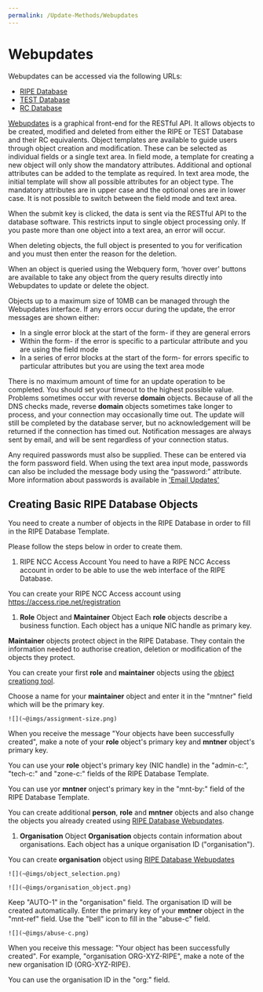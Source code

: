 ```yaml
---
permalink: /Update-Methods/Webupdates
---
```


# Webupdates

Webupdates can be accessed via the following URLs:

* [RIPE Database](https://apps.db.ripe.net)
* [TEST Database](https://apps-test.db.ripe.net)
* [RC Database](https://rc.db.ripe.net)

[Webupdates](https://apps.db.ripe.net/webupdates) is a graphical front-end for the RESTful API. It allows objects to be created, modified and deleted from either the RIPE or TEST Database and their RC equivalents. Object templates are available to guide users through object creation and modification. These can be selected as individual fields or a single text area. In field mode, a template for creating a new object will only show the mandatory attributes. Additional and optional attributes can be added to the template as required. In text area mode, the initial template will show all possible attributes for an object type. The mandatory attributes are in upper case and the optional ones are in lower case. It is not possible to switch between the field mode and text area.

When the submit key is clicked, the data is sent via the RESTful API to the database software. This restricts input to single object processing only. If you paste more than one object into a text area, an error will occur.

When deleting objects, the full object is presented to you for verification and you must then enter the reason for the deletion.

When an object is queried using the Webquery form, ‘hover over' buttons are available to take any object from the query results directly into Webupdates to update or delete the object.

Objects up to a maximum size of 10MB can be managed through the Webupdates interface. If any errors occur during the update, the error messages are shown either:

* In a single error block at the start of the form- if they are general errors
* Within the form- if the error is specific to a particular attribute and you are using the field mode
* In a series of error blocks at the start of the form- for errors specific to particular attributes but you are using the text area mode

There is no maximum amount of time for an update operation to be completed. You should set your timeout to the highest possible value. Problems sometimes occur with reverse **domain** objects. Because of all the DNS checks made, reverse **domain** objects sometimes take longer to process, and your connection may occasionally time out. The update will still be completed by the database server, but no acknowledgement will be returned if the connection has timed out. Notification messages are always sent by email, and will be sent regardless of your connection status.

Any required passwords must also be supplied. These can be entered via the form password field. When using the text area input mode, passwords can also be included the message body using the “password:” attribute. More information about passwords is available in ['Email Updates'](Email-Updates.md#email-updates)


## Creating Basic RIPE Database Objects

You need to create a number of objects in the RIPE Database in order to fill in the RIPE Database Template.

Please follow the steps below in order to create them.

1. RIPE NCC Access Account
You need to have a RIPE NCC Access account in order to be able to use the web interface of the RIPE Database.

You can create your RIPE NCC Access account using https://access.ripe.net/registration


1. **Role** Object and **Maintainer** Object
Each **role** objects describe a business function. Each object has a unique NIC handle as primary key.

**Maintainer** objects protect object in the RIPE Database. They contain the information needed to authorise creation, deletion or modification of the objects they protect.

You can create your first **role** and **maintainer** objects using the [object creationg tool](https://apps.db.ripe.net/db-web-ui/webupdates/create/RIPE/role/self).

Choose a name for your **maintainer** object and enter it in the "mntner" field which will be the primary key.

    ![](~@imgs/assignment-size.png)

When you receive the message "Your objects have been successfully created", make a note of your **role** object's primary key and **mntner** object's primary key.

You can use your **role** object's primary key (NIC handle) in the "admin-c:", "tech-c:" and "zone-c:" fields of the RIPE Database Template.

You can use yor **mntner** onject's primary key in the "mnt-by:" field of the RIPE Database Template.

You can create additional **person**, **role** and **mntner** objects and also change the objects you already created using [RIPE Database Webupdates](https://apps.db.ripe.net/webupdates).


1. **Organisation** Object
**Organisation** objects contain information about organisations. Each object has a unique organisation ID ("organisation").

You can create **organisation** object using [RIPE Database Webupdates](https://apps.db.ripe.net/webupdates)

    ![](~@imgs/object_selection.png)

    ![](~@imgs/organisation_object.png)

Keep "AUTO-1" in the "organisation" field. The organisation ID will be created automatically.
Enter the primary key of your **mntner** object in the "mnt-ref" field.
Use the "bell" icon to fill in the "abuse-c" field.

    ![](~@imgs/abuse-c.png)

When you receive this message: "Your object has been successfully created". For example, "organisation ORG-XYZ-RIPE", make a note of the new organisation ID (ORG-XYZ-RIPE).

You can use the organisation ID in the "org:" field.
